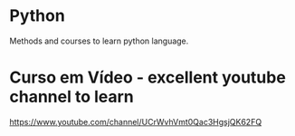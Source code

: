 # Python

Methods and courses to learn python language.

# Curso em Vídeo - excellent youtube channel to learn
https://www.youtube.com/channel/UCrWvhVmt0Qac3HgsjQK62FQ
